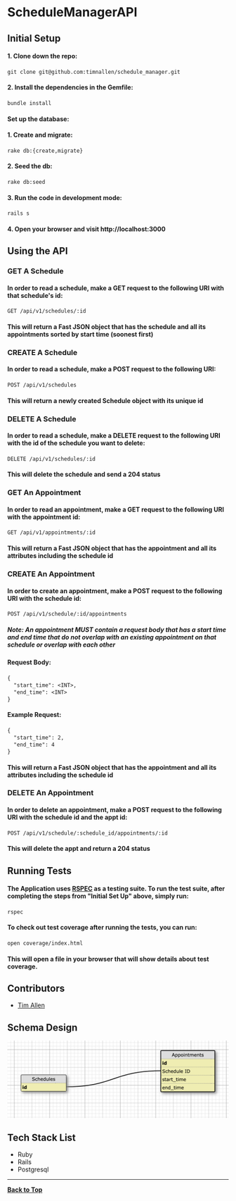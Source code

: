 # ScheduleManagerAPI

## Initial Setup

#### 1. Clone down the repo:
```
git clone git@github.com:timnallen/schedule_manager.git
```
#### 2. Install the dependencies in the Gemfile:

```
bundle install
```

#### Set up the database:

#### 1. Create and migrate:

```
rake db:{create,migrate}
```

#### 2. Seed the db:

```
rake db:seed
```

#### 3. Run the code in development mode:

```
rails s
```

#### 4. Open your browser and visit http://localhost:3000

## Using the API

### GET A Schedule

#### In order to read a schedule, make a GET request to the following URI with that schedule's id:

```
GET /api/v1/schedules/:id
```

#### This will return a Fast JSON object that has the schedule and all its appointments sorted by start time (soonest first)

### CREATE A Schedule

#### In order to read a schedule, make a POST request to the following URI:

```
POST /api/v1/schedules
```

#### This will return a newly created Schedule object with its unique id

### DELETE A Schedule

#### In order to read a schedule, make a DELETE request to the following URI with the id of the schedule you want to delete:

```
DELETE /api/v1/schedules/:id
```

#### This will delete the schedule and send a 204 status

### GET An Appointment

#### In order to read an appointment, make a GET request to the following URI with the appointment id:

```
GET /api/v1/appointments/:id
```

#### This will return a Fast JSON object that has the appointment and all its attributes including the schedule id

### CREATE An Appointment

#### In order to create an appointment, make a POST request to the following URI with the schedule id:

```
POST /api/v1/schedule/:id/appointments
```

##### Note: An appointment MUST contain a request body that has a start time and end time that do not overlap with an existing appointment on that schedule or overlap with each other

#### Request Body:

```
{
  "start_time": <INT>,
  "end_time": <INT>
}
```

#### Example Request:

```
{
  "start_time": 2,
  "end_time": 4
}
```

#### This will return a Fast JSON object that has the appointment and all its attributes including the schedule id

### DELETE An Appointment

#### In order to delete an appointment, make a POST request to the following URI with the schedule id and the appt id:

```
POST /api/v1/schedule/:schedule_id/appointments/:id
```

#### This will delete the appt and return a 204 status

## Running Tests

#### The Application uses [RSPEC](https://rspec.info/) as a testing suite. To run the test suite, after completing the steps from "Initial Set Up" above, simply run:

```
rspec
```

#### To check out test coverage after running the tests, you can run:

```
open coverage/index.html
```

#### This will open a file in your browser that will show details about test coverage.

## Contributors
- [Tim Allen](https://github.com/timnallen)

## Schema Design

![alt text](/DBschema.png)

## Tech Stack List
- Ruby
- Rails
- Postgresql
---
**[Back to Top](https://github.com/timnallen/schedule_manager/blob/master/README.md)**

